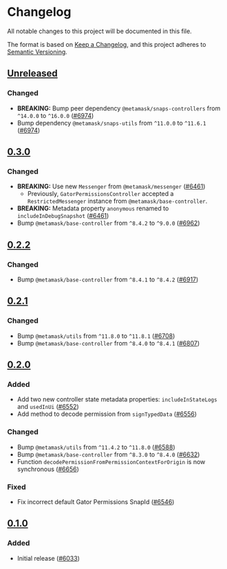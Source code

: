 # Changelog

All notable changes to this project will be documented in this file.

The format is based on [Keep a Changelog](https://keepachangelog.com/en/1.0.0/),
and this project adheres to [Semantic Versioning](https://semver.org/spec/v2.0.0.html).

## [Unreleased]

### Changed

- **BREAKING:** Bump peer dependency `@metamask/snaps-controllers` from `^14.0.0` to `^16.0.0` ([#6974](https://github.com/MetaMask/core/pull/6974))
- Bump dependency `@metamask/snaps-utils` from `^11.0.0` to `^11.6.1` ([#6974](https://github.com/MetaMask/core/pull/6974))

## [0.3.0]

### Changed

- **BREAKING:** Use new `Messenger` from `@metamask/messenger` ([#6461](https://github.com/MetaMask/core/pull/6461))
  - Previously, `GatorPermissionsController` accepted a `RestrictedMessenger` instance from `@metamask/base-controller`.
- **BREAKING:** Metadata property `anonymous` renamed to `includeInDebugSnapshot` ([#6461](https://github.com/MetaMask/core/pull/6461))
- Bump `@metamask/base-controller` from `^8.4.2` to `^9.0.0` ([#6962](https://github.com/MetaMask/core/pull/6962))

## [0.2.2]

### Changed

- Bump `@metamask/base-controller` from `^8.4.1` to `^8.4.2` ([#6917](https://github.com/MetaMask/core/pull/6917))

## [0.2.1]

### Changed

- Bump `@metamask/utils` from `^11.8.0` to `^11.8.1` ([#6708](https://github.com/MetaMask/core/pull/6708))
- Bump `@metamask/base-controller` from `^8.4.0` to `^8.4.1` ([#6807](https://github.com/MetaMask/core/pull/6807))

## [0.2.0]

### Added

- Add two new controller state metadata properties: `includeInStateLogs` and `usedInUi` ([#6552](https://github.com/MetaMask/core/pull/6552))
- Add method to decode permission from `signTypedData` ([#6556](https://github.com/MetaMask/core/pull/6556))

### Changed

- Bump `@metamask/utils` from `^11.4.2` to `^11.8.0` ([#6588](https://github.com/MetaMask/core/pull/6588))
- Bump `@metamask/base-controller` from `^8.3.0` to `^8.4.0` ([#6632](https://github.com/MetaMask/core/pull/6632))
- Function `decodePermissionFromPermissionContextForOrigin` is now synchronous ([#6656](https://github.com/MetaMask/core/pull/6656))

### Fixed

- Fix incorrect default Gator Permissions SnapId ([#6546](https://github.com/MetaMask/core/pull/6546))

## [0.1.0]

### Added

- Initial release ([#6033](https://github.com/MetaMask/core/pull/6033))

[Unreleased]: https://github.com/MetaMask/core/compare/@metamask/gator-permissions-controller@0.3.0...HEAD
[0.3.0]: https://github.com/MetaMask/core/compare/@metamask/gator-permissions-controller@0.2.2...@metamask/gator-permissions-controller@0.3.0
[0.2.2]: https://github.com/MetaMask/core/compare/@metamask/gator-permissions-controller@0.2.1...@metamask/gator-permissions-controller@0.2.2
[0.2.1]: https://github.com/MetaMask/core/compare/@metamask/gator-permissions-controller@0.2.0...@metamask/gator-permissions-controller@0.2.1
[0.2.0]: https://github.com/MetaMask/core/compare/@metamask/gator-permissions-controller@0.1.0...@metamask/gator-permissions-controller@0.2.0
[0.1.0]: https://github.com/MetaMask/core/releases/tag/@metamask/gator-permissions-controller@0.1.0
